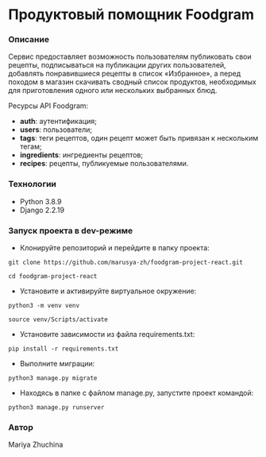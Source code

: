 # Продуктовый помощник Foodgram

### Описание
Сервис предоставляет возможность пользователям публиковать свои рецепты, подписываться на публикации других пользователей, добавлять понравившиеся рецепты в список «Избранное», а перед походом в магазин скачивать сводный список продуктов, необходимых для приготовления одного или нескольких выбранных блюд.  

Ресурсы API Foodgram:
- **auth**: аутентификация;
- **users**: пользователи;
- **tags**: теги рецептов, один рецепт может быть привязан к нескольким тегам;
- **ingredients**: ингредиенты рецептов;
- **recipes**: рецепты, публикуемые пользователями.

### Технологии
- Python 3.8.9
- Django 2.2.19

### Запуск проекта в dev-режиме
- Клонируйте репозиторий и перейдите в папку проекта:
```
git clone https://github.com/marusya-zh/foodgram-project-react.git
```
```
cd foodgram-project-react
```
- Установите и активируйте виртуальное окружение:
```
python3 -m venv venv
```
```
source venv/Scripts/activate
```
- Установите зависимости из файла requirements.txt:
```
pip install -r requirements.txt
```
- Выполните миграции:
```
python3 manage.py migrate
```
- Находясь в папке с файлом manage.py, запустите проект командой:
```
python3 manage.py runserver
```

### Автор
Mariya Zhuchina